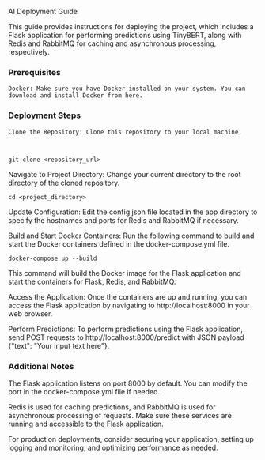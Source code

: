 AI Deployment Guide

This guide provides instructions for deploying the project, which includes a Flask application for performing predictions using TinyBERT, along with Redis and RabbitMQ for caching and asynchronous processing, respectively.
### Prerequisites

    Docker: Make sure you have Docker installed on your system. You can download and install Docker from here.

### Deployment Steps

    Clone the Repository: Clone this repository to your local machine.

    

    git clone <repository_url>

Navigate to Project Directory: Change your current directory to the root directory of the cloned repository.



    cd <project_directory>

Update Configuration: Edit the config.json file located in the app directory to specify the hostnames and ports for Redis and RabbitMQ if necessary.

Build and Start Docker Containers: Run the following command to build and start the Docker containers defined in the docker-compose.yml file.



    docker-compose up --build

This command will build the Docker image for the Flask application and start the containers for Flask, Redis, and RabbitMQ.

Access the Application: Once the containers are up and running, you can access the Flask application by navigating to http://localhost:8000 in your web browser.

Perform Predictions: To perform predictions using the Flask application, send POST requests to http://localhost:8000/predict with JSON payload {"text": "Your input text here"}.

### Additional Notes

The Flask application listens on port 8000 by default. You can modify the port in the docker-compose.yml file if needed.

Redis is used for caching predictions, and RabbitMQ is used for asynchronous processing of requests. Make sure these services are running and accessible to the Flask application.

For production deployments, consider securing your application, setting up logging and monitoring, and optimizing performance as needed.
